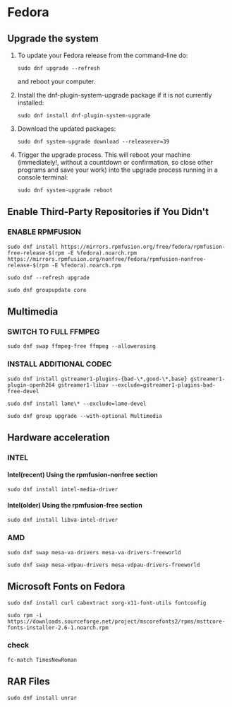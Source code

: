 # Fedora

## Upgrade the system

1. To update your Fedora release from the command-line do:

   `sudo dnf upgrade --refresh`

   and reboot your computer.

2. Install the dnf-plugin-system-upgrade package if it is not currently installed:

   `sudo dnf install dnf-plugin-system-upgrade`

3. Download the updated packages:

   `sudo dnf system-upgrade download --releasever=39`

4. Trigger the upgrade process. This will reboot your machine (immediately!, without a countdown or confirmation, so close other programs and save your work) into the upgrade process running in a console terminal:

   `sudo dnf system-upgrade reboot`

## Enable Third-Party Repositories if You Didn't

### ENABLE RPMFUSION

`sudo dnf install https://mirrors.rpmfusion.org/free/fedora/rpmfusion-free-release-$(rpm -E %fedora).noarch.rpm https://mirrors.rpmfusion.org/nonfree/fedora/rpmfusion-nonfree-release-$(rpm -E %fedora).noarch.rpm`

`sudo dnf --refresh upgrade`

`sudo dnf groupupdate core`

## Multimedia

### SWITCH TO FULL FFMPEG

`sudo dnf swap ffmpeg-free ffmpeg --allowerasing`

### INSTALL ADDITIONAL CODEC

`sudo dnf install gstreamer1-plugins-{bad-\*,good-\*,base} gstreamer1-plugin-openh264 gstreamer1-libav --exclude=gstreamer1-plugins-bad-free-devel`

`sudo dnf install lame\* --exclude=lame-devel`

`sudo dnf group upgrade --with-optional Multimedia`

## Hardware acceleration

### INTEL

#### Intel(recent) Using the rpmfusion-nonfree section

`sudo dnf install intel-media-driver`

#### Intel(older) Using the rpmfusion-free section

`sudo dnf install libva-intel-driver`

### AMD

`sudo dnf swap mesa-va-drivers mesa-va-drivers-freeworld`

`sudo dnf swap mesa-vdpau-drivers mesa-vdpau-drivers-freeworld`

## Microsoft Fonts on Fedora

`sudo dnf install curl cabextract xorg-x11-font-utils fontconfig`

`sudo rpm -i https://downloads.sourceforge.net/project/mscorefonts2/rpms/msttcore-fonts-installer-2.6-1.noarch.rpm`

### check

`fc-match TimesNewRoman`

## RAR Files

`sudo dnf install unrar`
